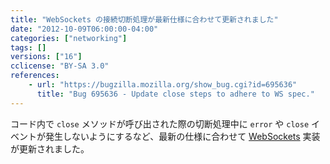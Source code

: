 ```yaml
---
title: "WebSockets の接続切断処理が最新仕様に合わせて更新されました"
date: "2012-10-09T06:00:00-04:00"
categories: ["networking"]
tags: []
versions: ["16"]
cclicense: "BY-SA 3.0"
references:
    - url: "https://bugzilla.mozilla.org/show_bug.cgi?id=695636"
      title: "Bug 695636 - Update close steps to adhere to WS spec."
---
```

コード内で `close` メソッドが呼び出された際の切断処理中に `error` や `close` イベントが発生しないようにするなど、最新の仕様に合わせて [WebSockets](https://developer.mozilla.org/docs/Web/API/WebSockets_API) 実装が更新されました。
